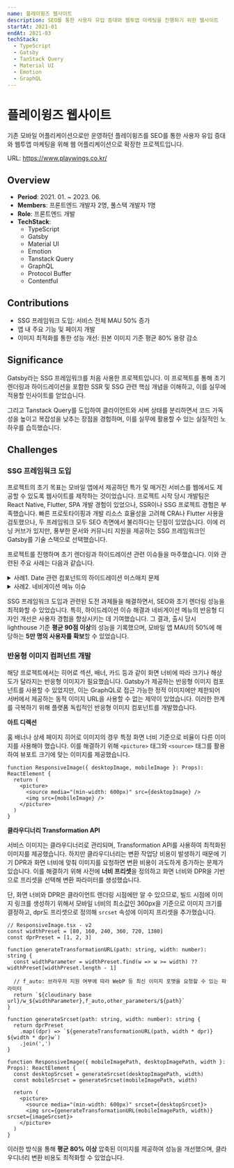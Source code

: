 ```yaml
---
name: 플레이윙즈 웹사이트
description: SEO를 통한 사용자 유입 증대와 웹투앱 마케팅을 진행하기 위한 웹사이트
startAt: 2021-01
endAt: 2021-03
techStack:
  - TypeScript
  - Gatsby
  - TanStack Query
  - Material UI
  - Emotion
  - GraphQL
---
```


# 플레이윙즈 웹사이트

기존 모바일 어플리케이션으로만 운영하던 플레이윙즈를 SEO를 통한 사용자 유입 증대와 웹투앱 마케팅을 위해 웹 어플리케이션으로 확장한 프로젝트입니다.

URL: https://www.playwings.co.kr/

## Overview

- **Period**: 2021. 01. ~ 2023. 06.
- **Members**: 프론트엔드 개발자 2명, 풀스택 개발자 1명
- **Role**: 프론트엔드 개발
- **TechStack**:
  - TypeScript
  - Gatsby
  - Material UI
  - Emotion
  - Tanstack Query
  - GraphQL
  - Protocol Buffer
  - Contentful

## Contributions

- SSG 프레임워크 도입: 서비스 전체 MAU 50% 증가
- 앱 내 주요 기능 및 페이지 개발
- 이미지 최적화를 통한 성능 개선: 원본 이미지 기준 평균 80% 용량 감소

## Significance

Gatsby라는 SSG 프레임워크를 처음 사용한 프로젝트입니다. 이 프로젝트를 통해 초기 렌더링과 하이드레이션을 포함한 SSR 및 SSG 관련 핵심 개념을 이해하고, 이를 실무에 적용할 인사이트를 얻었습니다.

그리고 Tanstack Query를 도입하여 클라이언트와 서버 상태를 분리하면서 코드 가독성을 높이고 복잡성을 낮추는 장점을 경험하며, 이를 실무에 활용할 수 있는 실질적인 노하우를 습득했습니다.

## Challenges

### SSG 프레임워크 도입

프로젝트의 초기 목표는 모바일 앱에서 제공하던 특가 및 매거진 서비스를 웹에서도 제공할 수 있도록 웹사이트를 제작하는 것이었습니다. 프로젝트 시작 당시 개발팀은 React Native, Flutter, SPA 개발 경험이 있었으나, SSR이나 SSG 프로젝트 경험은 부족했습니다. 빠른 프로토타이핑과 개발 리소스 효율성을 고려해 CRA나 Flutter 사용을 검토했으나, 두 프레임워크 모두 SEO 측면에서 불리하다는 단점이 있었습니다. 이에 러닝 커브가 있지만, 풍부한 문서와 커뮤니티 지원을 제공하는 SSG 프레임워크인 Gatsby를 기술 스택으로 선택했습니다.

프로젝트를 진행하며 초기 렌더링과 하이드레이션 관련 이슈들을 마주했습니다. 이와 관련된 주요 사례는 다음과 같습니다.

<details>
<summary>사례1. Date 관련 컴포넌트의 하이드레이션 미스매치 문제</summary>

특가 판매 예정인 경우, 판매 시작일까지 며칠 남았는지, 판매 중인 경우 종료일까지 며칠 남았는지를 프로그레스바 형태로 보여주는 요구사항이 있었습니다. CSR 프로젝트에서는 다음과 같이 구현할 수 있습니다.

```tsx
// SalePeriodProgressBar.tsx
interface Props {
  startAt: Date
  endAt: Date
}

function SalePeriodProgressBar(props: Props): ReactElement {
  const { startAt, endAt } = props
  const now = new Date()

  if (startAt > now) {
    return (
      <ScheduledSalePeriodProgressBar
        now={now}
        startAt={startAt}
        endAt={endAt}
      />
    )
  }

  return (
    <InProgressSalePeriodProgressBar
      now={now}
      startAt={startAt}
      endAt={endAt}
    />
  )
}

export default SalePeriodProgressBar
```

하지만 Gatsby와 같은 SSG 프레임워크에서는 빌드 시 컴포넌트의 초기 상태를 기준으로 HTML 파일을 생성합니다. 이때 `now`는 빌드 시점의 시간이 되고 사용자가 페이지를 요청하는 시점에는 `now`가 렌더링 시간으로 변경되므로, HTML과 React 렌더 트리 사이에 불일치가 발생해 버그가 생길 수 있습니다.

이 문제를 해결하기 위해 Material UI의 `NoSsr` API를 활용해 `withNoSsr()`이란 고차 컴포넌트를 만들어, 빌드 시점에는 fallback을 렌더링하고 하이드레이션 이후에 실제 UI를 렌더링하도록 했습니다. 이때 fallback 컴포넌트는 레이아웃 시프트를 방지하기 위해 원래 컴포넌트와 동일한 높이로 설정했습니다.

```tsx
// withNoSsr.tsx
function withNoSsr<T>(Component: ComponentType<T>, fallback: ReactNode) {
  return (props: T) => (
    <NoSsr fallback={fallback}>
      <Component {...props} />
    </NoSsr>
  );
}

// SalePeriodProgressBar.tsx
export default withNoSsr(SalePeriodProgressBar, <Fallback />)
```
</details>

<details>
<summary>사례2. 네비게이션 메뉴 이슈</summary>

태블릿 이상의 너비에서는 페이지마다 사이드 네비게이션 메뉴를, 모바일 이하에서는 Bottom Navigation Bar를 보여주는 요구사항이 있었습니다. 기기의 화면 너비는 클라이언트 렌더링 시점에만 확인할 수 있어 빌드 시점에는 어떤 네비게이션 컴포넌트를 생성할지 결정할 수 없었습니다.

첫 번째 사례처럼 하이드레이션 이후에 컴포넌트를 렌더링하는 방식도 고려할 수 있었지만, 네비게이션 메뉴는 페이지 내에서 차지하는 영역이 크고 중요도가 높아 하이드레이션 전까지 사용자에게 메뉴를 제공하지 못하는 문제가 있었습니다.

따라서 `NoSsr`을 사용하는 대신 CSS의 media query와 `display: none` 속성을 이용해 노출 여부를 결정하는 방식으로 사용자 경험을 해치지 않으면서 요구사항을 해결할 수 있었습니다.

```tsx
// SideNavigationMenu.tsx
const SideNavigationMenu = styled(Component)`
  display: none;

  @media (min-width: ${breakpoint.tablet}px) {
    display: block;
  }
`

// BottomNavigationBar.tsx
const BottomNavigationBar = styled(Component)`
  display: block;

  @media (max-width: ${breakpoint.tablet}px) {
    display: none;
  }
`

// Layout.tsx
function Layout({ children }: Props): ReactElement {
  const menus = [
    /** { name: string; path: string; } */
  ]

  return (
    <Root>
      <SideNavigationMenu menus={menus} />
      <PageContainer>
        {children}
        <BottomNavigationBar menus={menus} />
      </PageContainer>
    </Root>
  )
}
```
</details>

SSG 프레임워크 도입과 관련된 도전 과제들을 해결하면서, SEO와 초기 렌더링 성능을 최적화할 수 있었습니다. 특히, 하이드레이션 이슈 해결과 네비게이션 메뉴의 반응형 디자인 개선은 사용자 경험을 향상시키는 데 기여했습니다. 그 결과, 출시 당시 lighthouse 기준 **평균 90점 이상**의 성능을 기록했으며, 모바일 앱 MAU의 50%에 해당하는 **5만 명의 사용자를 확보**할 수 있었습니다.

### 반응형 이미지 컴퍼넌트 개발

해당 프로젝트에서는 히어로 섹션, 배너, 카드 등과 같이 화면 너비에 따라 크기나 해상도가 달라지는 반응형 이미지가 필요했습니다. Gatsby가 제공하는 반응형 이미지 컴포넌트를 사용할 수 있었지만, 이는 GraphQL로 접근 가능한 정적 이미지에만 제한되어 서버에서 제공하는 동적 이미지 URL을 사용할 수 없는 제약이 있었습니다. 이러한 한계를 극복하기 위해 플랫폼 독립적인 반응형 이미지 컴포넌트를 개발했습니다.

**아트 디렉션**

홈 배너나 상세 페이지 히어로 이미지의 경우 특정 화면 너비 기준으로 비율이 다른 이미지를 사용해야 했습니다. 이를 해결하기 위해 `<picture>` 태그와 `<source>` 태그를 활용하여 뷰포트 크기에 맞는 이미지를 제공했습니다.

```tsx
function ResponsiveImage({ desktopImage, mobileImage }: Props): ReactElement {
  return (
    <picture>
      <source media="(min-width: 600px)" src={desktopImage} />
      <img src={mobileImage} />
    </picture>
  )
}
```

**클라우디너리 Transformation API**

서비스 이미지는 클라우디너리로 관리되며, Transformation API를 사용하여 최적화된 이미지를 제공했습니다. 하지만 클라우디너리는 변환 작업당 비용이 발생하기 때문에 기기 DPR과 화면 너비에 맞춰 이미지를 요청하면 변환 비용이 과도하게 증가하는 문제가 있습니다. 이를 해결하기 위해 사전에 **너비 프리셋**을 정의하고 화면 너비와 DPR을 기반으로 프리셋을 선택해 변환 파라미터를 생성했습니다.

단, 화면 너비와 DPR은 클라이언트 렌더링 시점에만 알 수 있으므로, 빌드 시점에 이미지 링크를 생성하기 위해서 모바일 너비의 최소값인 360px을 기준으로 이미지 크기를 결정하고, dpr도 프리셋으로 정의해 `srcset` 속성에 이미지 프리셋을 추가했습니다.

```tsx
// ResponsiveImage.tsx - v2
const widthPreset = [80, 160, 240, 360, 720, 1380]
const dprPreset = [1, 2, 3]

function generateTransformationURL(path: string, width: number): string {
  const widthParameter = widthPreset.find(w => w >= width) ?? widthPreset[widthPreset.length - 1]

  // f_auto: 브라우저 지원 여부에 따라 WebP 등 최신 이미지 포맷을 요청할 수 있는 파라미터
  return `${cloudinary base url}/w_${widthParameter},f_auto,other_parameters/${path}`
}

function generateSrcset(path: string, width: number): string {
  return dprPreset
    .map((dpr) => `${generateTransformationURL(path, width * dpr)} ${width * dpr}w`)
    .join(',')
}

function ResponsiveImage({ mobileImagePath, desktopImagePath, width }: Props): ReactElement {
  const desktopSrcset = generateSrcset(desktopImagePath, width)
  const mobileSrcset = generateSrcset(mobileImagePath, width)

  return (
    <picture>
      <source media="(min-width: 600px)" srcset={desktopSrcset}>
      <img src={generateTransformationURL(mobileImagePath, width)} srcset={imageSrcset}>
    </picture>
  )
}
```

이러한 방식을 통해 **평균 80% 이상** 압축된 이미지를 제공하여 성능을 개선했으며, 클라우디너리 변환 비용도 최적화할 수 있었습니다.
